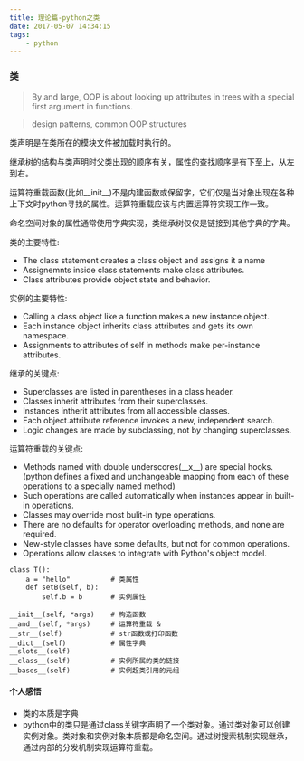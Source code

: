 ```yaml
---
title: 理论篇-python之类
date: 2017-05-07 14:34:15
tags:
    - python
---
```


### 类

> By and large, OOP is about looking up attributes in trees with a special first argument in functions.

> design patterns, common OOP structures

类声明是在类所在的模块文件被加载时执行的。

继承树的结构与类声明时父类出现的顺序有关，属性的查找顺序是有下至上，从左到右。

运算符重载函数(比如\_\_init\_\_)不是内建函数或保留字，它们仅是当对象出现在各种上下文时python寻找的属性。运算符重载应该与内置运算符实现工作一致。

命名空间对象的属性通常使用字典实现，类继承树仅仅是链接到其他字典的字典。

类的主要特性:

* The class statement creates a class object and assigns it a name
* Assignemnts inside class statements make class attributes.
* Class attributes provide object state and behavior.

实例的主要特性:

* Calling a class object like a function makes a new instance object.
* Each instance object inherits class attributes and gets its own namespace.
* Assignments to attributes of self in methods make per-instance attributes.

继承的关键点:

* Superclasses are listed in parentheses in a class header.
* Classes inherit attributes from their superclasses.
* Instances intherit attributes from all accessible classes.
* Each object.attribute reference invokes a new, independent search.
* Logic changes are made by subclassing, not by changing superclasses.

运算符重载的关键点:

* Methods named with double underscores(\_\_x\_\_) are special hooks.(python defines a fixed and unchangeable mapping from each of these operations to a specially named method)
* Such operations are called automatically when instances appear in built-in operations.
* Classes may override most bulit-in type operations.
* There are no defaults for operator overloading methods, and none are required.
* New-style classes have some defaults, but not for common operations.
* Operations allow classes to integrate with Python's object model. 


```
class T():
    a = "hello"          # 类属性
    def setB(self, b):
        self.b = b       # 实例属性
```


```
__init__(self, *args)    # 构造函数
__and__(self, *args)     # 运算符重载 &
__str__(self)            # str函数或打印函数
__dict__(self)           # 属性字典
__slots__(self)
__class__(self)          # 实例所属的类的链接
__bases__(self)          # 实例超类引用的元组  
```

#### 个人感悟

* 类的本质是字典
* python中的类只是通过class关键字声明了一个类对象。通过类对象可以创建实例对象。类对象和实例对象本质都是命名空间。通过树搜索机制实现继承，通过内部的分发机制实现运算符重载。